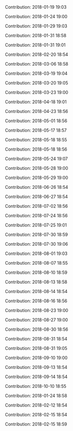 Contribution: 2018-01-19 19:03

Contribution: 2018-01-24 19:00

Contribution: 2018-01-29 19:03

Contribution: 2018-01-31 18:58

Contribution: 2018-01-31 19:01

Contribution: 2018-02-20 18:54

Contribution: 2018-03-06 18:58

Contribution: 2018-03-19 19:04

Contribution: 2018-03-20 19:05

Contribution: 2018-03-23 19:00

Contribution: 2018-04-18 19:01

Contribution: 2018-04-23 18:56

Contribution: 2018-05-01 18:56

Contribution: 2018-05-17 18:57

Contribution: 2018-05-18 18:55

Contribution: 2018-05-18 18:56

Contribution: 2018-05-24 19:07

Contribution: 2018-05-28 19:00

Contribution: 2018-05-29 19:00

Contribution: 2018-06-26 18:54

Contribution: 2018-06-27 18:54

Contribution: 2018-07-02 18:56

Contribution: 2018-07-24 18:56

Contribution: 2018-07-25 19:01

Contribution: 2018-07-30 18:59

Contribution: 2018-07-30 19:06

Contribution: 2018-08-01 19:03

Contribution: 2018-08-07 18:55

Contribution: 2018-08-10 18:59

Contribution: 2018-08-13 18:58

Contribution: 2018-08-14 18:54

Contribution: 2018-08-16 18:56

Contribution: 2018-08-23 19:00

Contribution: 2018-08-27 19:00

Contribution: 2018-08-30 18:56

Contribution: 2018-08-31 18:54

Contribution: 2018-08-31 19:05

Contribution: 2018-09-10 19:00

Contribution: 2018-09-13 18:54

Contribution: 2018-09-14 18:54

Contribution: 2018-10-10 18:55

Contribution: 2018-01-24 18:58

Contribution: 2018-02-12 18:54

Contribution: 2018-02-15 18:54

Contribution: 2018-02-15 18:59

